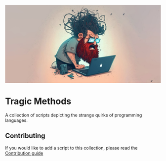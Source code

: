 ![banner](./banner.jpg)

# Tragic Methods
A collection of scripts depicting the strange quirks of programming languages.

## Contributing

If you would like to add a script to this collection, please read the [Contribution guide](./CONTRIBUTING.md)
